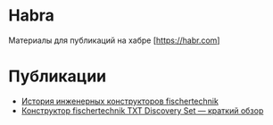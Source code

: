 # Habra
Материалы для публикаций на хабре [https://habr.com]

# Публикации
* [История инженерных конструкторов fischertechnik](https://habr.com/ru/company/pacpac/blog/374075/)
* [Конструктор fischertechnik TXT Discovery Set — краткий обзор](/https://habr.com/ru/company/pacpac/blog/408989/)
